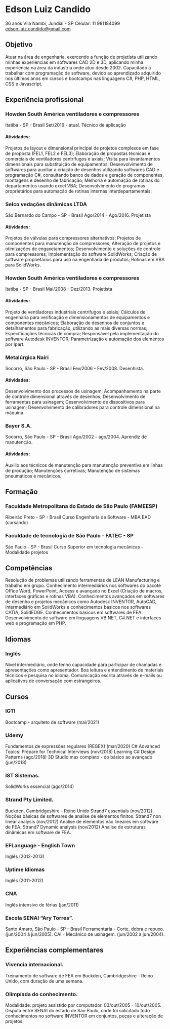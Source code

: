 # Edson Luiz Candido
36 anos
Vila Nambi, Jundiaí - SP
Celular: 11 981184099
edson.luiz.candido@gmail.com

## Objetivo
Atuar na área de engenharia, exercendo a função de projetista utilizando minhas experiencias em softwares CAD 2D e 3D, aplicando minha experiencia na área da industria onde atuo desde 2002. 
Capacitado a trabalhar com programação de software, devido ao aprendizado adquirido nos últimos anos em cursos e bootcamps nas linguagens C#, PHP, HTML, CSS e Javascript.
## Experiência profissional
### Howden South América ventiladores e compressores
Itatiba - SP - Brasil
Set/2016 - atual.
Técnico de aplicação
#### Atividades:
Projetos de layout e dimensional principal de projetos complexos em fase de proposta (FEL1, FEL2 e FEL3);
Elaboração de propostas técnicas e comerciais de ventiladores centrífugos e axiais;
Visita para levantamentos dimensionais para substituição de equipamentos;
Desenvolvimento de softwares para auxiliar a criação de desenhos utilizando softwares CAD e programação C#, consultando banco de dados e geração de componentes, montagens e desenho de fabricação;
Melhoria e automação de rotinas do departamentos usando excel VBA;
Desenvolvimento de programas proprietários para automação de rotinas internas interdepartamentais;
### Selco vedações dinâmicas LTDA
São Bernardo do Campo - SP - Brasil
Ago/2014 - Ago/2016.
Projetista
#### Atividades:
Projetos de válvulas para compressores alternativos;
Projetos de componentes para manutenção de compressores;
Alteração de projetos e otimizações de engaxetamentos;
Desenvolvimento e soluções de controle para compressores;
Implementação do software SolidWorks;
Criação de software proprietários para uso na engenharia de produtos;
Rotinas em VBA para SolidWorks.
### Howden South América ventiladores e compressores
Itatiba - SP - Brasil
Mai/2008 - Dez/2013.
Projetista
#### Atividades:
Projeto de ventiladores industriais centrífugos e axiais;
Cálculos de engenharia para verificação e dimensionamentos de equipamentos e componentes mecânicos;
Elaboração de desenhos de conjuntos e detalhamentos para fabricação, utilizando as mais diversas normas;
Especificações técnicas de compra;
Responsável pela implementação do software Autodesk INVENTOR;
Parametrização e automação dos elementos por Ipart.

### Metalúrgica Nairi
Socorro, São Paulo - SP - Brasil
Fev/2006 - Fev/2008.
Desenhista.
#### Atividades:
Desenvolvimento dos processos de usinagem;
Acompanhamento na parte de controle dimensional através de desenhos;
Desenvolvimento de ferramentas para usinagem;
Desenvolvimento de dispositivos para usinagem;
Desenvolvimento de calibradores para controle dimensional na máquina.
### Bayer S.A.
Socorro, São Paulo - SP - Brasil
Ago/2002 - ago/2004.
Aprendiz de manutenção.
#### Atividades:
Auxilio aos técnicos de manutenção para manutenção preventiva em linhas de produção;
Manutenções corretivas;
Manutenção de sistemas pneumáticos e mecânicos.
## Formação
### Faculdade Metropolitana do Estado de São Paulo (FAMEESP)
Ribeirão Preto - SP - Brasil
Curso Engenharia de Software - MBA EAD (cursando)
### Faculdade de tecnologia de São Paulo  - FATEC - SP
São Paulo - SP - Brasil
Curso Superior em tecnologia mecânicas - Modalidade projetos
## Competências
Resolução de problemas utilizando ferramentas de LEAN Manufacturing e trabalho em grupo.
Conhecimento intermediários nos softwares do pacote Office Word, PowerPoint, Access e avançado no Excel (Criação de macros, interfaces gráficas e rotinas VBA).
Conhecimentos avançados em softwares de desenho e projetos mecânicos como Autodesk INVENTOR, AutoCAD, intermediário em SolidWorks e conhecimentos básicos nos softwares CATIA, SolidEDGE.
Conhecimentos básicos em softwares de FEA.
Desenvolvimento de software em linguagens VB.NET, C#.NET e interfaces web e programação em PHP.
## Idiomas
### Inglês
Nível intermediário, onde tenho capacidade para participar de chamadas e apresentações como apresentador.
Boa leitura e entendimento de materiais técnicos e pesquisa no idioma.
Comunicação escrita através de e-mails ou aplicativos de conversação com estrangeiros.
## Cursos
### IGTI
Bootcamp - arquiteto de software (mai/2021)
### Udemy
Fundamentos de expressões regulares (REGEX) (mar/2020)
C# Advanced Topics: Prepare for Technical Interviews (nov/2018)
Learning C# Design Patterns (ago/2018)
3D Studio max completo - do básico ao avançado (jun/2018)
### IST Sistemas.
SolidWorks essencial (ago/2014)
### Strand Pty Limited.
Buckden, Cambridgeshire - Reino Unido
Strand7 essentials (nov/2012)
Noções básicas de softwares de analise de elementos finitos.
Strand7 non linear analysis (nov/2012)
Analise de elementos não lineares em software de FEA.
Strand7 Dynamic analysis (nov/2012)
Analise de estruturas dinâmicas em software de FEA.
### EFLanguage - English Town
Inglês (2012-2013)
### Uptime Idiomas
Inglês (2011-2012)
### CNA
Inglês intensivo de férias (jan/2011)
### Escola SENAI “Ary Torres”.
Santo Amaro, São Paulo - SP - Brasil
Ferramentaria - Corte, dobra e repuxo.
(jun/2004 à jun/2005).
CAI - Mecânico de usinagem.
(jun/2002 à jun/2004).
## Experiências complementares
### Vivencia internacional.
Treinamento de software de FEA em Buckden, Cambridgeshire - Reino Unido, com duração de uma semana.
### Olimpíada do conhecimento.
Modalidade: projeto assistido por computador.
03/out/2005 - 10/out/2005.
Disputa entre SENAI do estado de São Paulo, onde foi solicitado todo conhecimentos no software INVENTOR em conjuntos, peças e alteração de projetos.
